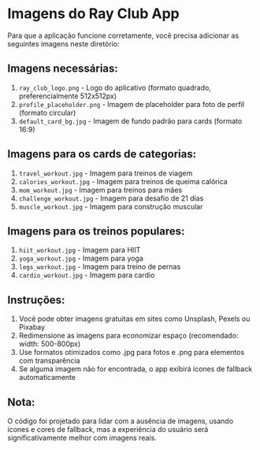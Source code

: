 # Imagens do Ray Club App

Para que a aplicação funcione corretamente, você precisa adicionar as seguintes imagens neste diretório:

## Imagens necessárias:

1. `ray_club_logo.png` - Logo do aplicativo (formato quadrado, preferencialmente 512x512px)
2. `profile_placeholder.png` - Imagem de placeholder para foto de perfil (formato circular)
3. `default_card_bg.jpg` - Imagem de fundo padrão para cards (formato 16:9)

## Imagens para os cards de categorias:
1. `travel_workout.jpg` - Imagem para treinos de viagem
2. `calories_workout.jpg` - Imagem para treinos de queima calórica
3. `mom_workout.jpg` - Imagem para treinos para mães
4. `challenge_workout.jpg` - Imagem para desafio de 21 dias
5. `muscle_workout.jpg` - Imagem para construção muscular

## Imagens para os treinos populares:
1. `hiit_workout.jpg` - Imagem para HIIT
2. `yoga_workout.jpg` - Imagem para yoga
3. `legs_workout.jpg` - Imagem para treino de pernas
4. `cardio_workout.jpg` - Imagem para cardio

## Instruções:

1. Você pode obter imagens gratuitas em sites como Unsplash, Pexels ou Pixabay
2. Redimensione as imagens para economizar espaço (recomendado: width: 500-800px)
3. Use formatos otimizados como .jpg para fotos e .png para elementos com transparência
4. Se alguma imagem não for encontrada, o app exibirá ícones de fallback automaticamente

## Nota:

O código foi projetado para lidar com a ausência de imagens, usando ícones e cores de fallback,
mas a experiência do usuário será significativamente melhor com imagens reais. 